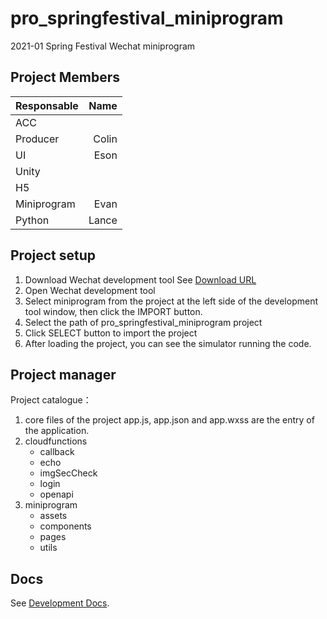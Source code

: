 # pro_springfestival_miniprogram
2021-01 Spring Festival Wechat miniprogram

## Project Members
| Responsable  |  Name  |
| :----------- | ------------:| 
| ACC          | 
| Producer	   | Colin
| UI		   | Eson
| Unity		   | 
| H5		   | 
| Miniprogram  | Evan 
| Python	   | Lance

## Project setup
1. Download Wechat development tool
See [Download URL](https://developers.weixin.qq.com/miniprogram/dev/devtools/download.html)
2. Open Wechat development tool
3. Select miniprogram from the project at the left side of the development tool window, then click the IMPORT button.
4. Select the path of pro_springfestival_miniprogram project
5. Click SELECT button to import the project
6. After loading the project, you can see the simulator running the code.

## Project manager
Project catalogue：
1. core files of the project
    app.js, app.json and app.wxss are the entry of the application.
2. cloudfunctions
    * callback
    * echo
    * imgSecCheck
    * login
    * openapi
3. miniprogram
    * assets
    * components
    * pages
    * utils

## Docs
See [Development Docs](https://developers.weixin.qq.com/miniprogram/dev/framework/).